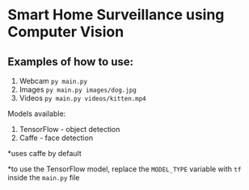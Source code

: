 # Smart Home Surveillance using Computer Vision

## Examples of how to use:

1. Webcam
```py main.py```
2. Images
```py main.py images/dog.jpg```
3. Videos
```py main.py videos/kitten.mp4```

Models available:
1. TensorFlow - object detection
2. Caffe - face detection

*uses caffe by default

*to use the TensorFlow model, replace the `MODEL_TYPE` variable with `tf` inside the `main.py` file
